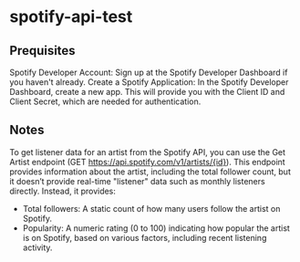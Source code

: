 # spotify-api-test

## Prequisites

Spotify Developer Account: Sign up at the Spotify Developer Dashboard if you haven't already.
Create a Spotify Application: In the Spotify Developer Dashboard, create a new app. This will provide you with the Client ID and Client Secret, which are needed for authentication.

## Notes
To get listener data for an artist from the Spotify API, you can use the Get Artist endpoint (GET https://api.spotify.com/v1/artists/{id}). This endpoint provides information about the artist, including the total follower count, but it doesn’t provide real-time "listener" data such as monthly listeners directly. Instead, it provides:

* Total followers: A static count of how many users follow the artist on Spotify.
* Popularity: A numeric rating (0 to 100) indicating how popular the artist is on Spotify, based on various factors, including recent listening activity.